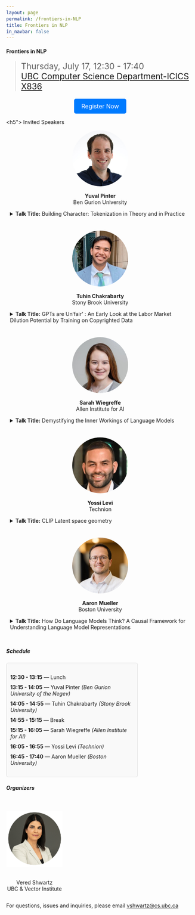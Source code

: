 ```yaml
---
layout: page
permalink: /frontiers-in-NLP
title: Frontiers in NLP
in_navbar: false
---
```


#### Frontiers in NLP

> <span style="font-size:1.6em;">Thursday, July 17, 12:30 - 17:40 </span> <br>
> <span style="font-size:1.6em;">[UBC Computer Science Department-ICICS X836]()</span> <br>

<div style="text-align: center; margin-top: 20px;">
  <a href="https://docs.google.com/forms/d/e/1FAIpQLScp2r-RSRdcw1T862ArSZIcJHyo-hEsgCE9H5LWwHAQX-DOvg/viewform?usp=dialog" style="display: inline-block; padding: 10px 20px; font-size: 16px; color: white; background-color: #007BFF; border-radius: 5px; text-decoration: none;">Register Now</a>
</div>


<h5"> Invited Speakers </h5>

<div style="display: flex-direction: column; align-items: center; gap: 0px;">
<div style="text-align: center; margin: 10px;">
    <img src="/assets/img/frontiers-in-nlp/YuvalPinter.jpeg" alt="Yual Pinter" style="width: 150px; height: 150px; object-fit: cover; border-radius: 50%;">
    <p><strong>Yuval Pinter</strong><br>Ben Gurion University<br></p>
    <details style="text-align:left">
      <summary><strong>Talk Title:</strong> Building Character: Tokenization in Theory and in Practice </summary>
      <p><strong>Abstract:</strong> The end-to-end nature of recent NLP models, most prominently large language models (LLMs), makes it hard for us to figure out how their individual processing steps are affected by properties of text and language, for example how they represent individual words in alignment with how humans perceive them and build utterances from the bottom up. We can find instances where models struggle with lexical changes in register, domain, or innovation, but the underlying mechanisms still mostly elude us. </br>In this talk, I will focus on the lexical and sub-lexical levels of LLM representations, challenging models with recognition of words and the processes they are formed through, looking at subword tokenization algorithms from the point of view of their downstream performance requirements and the challenges posed by different languages. I will present SaGe, a subword tokenizer that incorporates context into the vocabulary creation objective; BoundlessBPE, which allows breaking past the limits of regex pretokenization; and Splinter, a pre-tokenization algorithm that relinearizes Hebrew text to conform the concatenative tokenization pipeline with Semitic templatic morphology.</p>
      <p><strong>Bio:</strong> Yuval Pinter is a Senior Lecturer in the Department of Computer Science at Ben-Gurion University of the Negev, focusing on NLP as PI of the MeLeL lab. Yuval got his PhD at the Georgia Institute of Technology School of Interactive Computing as a Bloomberg Data Science PhD Fellow. Prior to this, he worked as a Research Engineer at Yahoo Labs and as a Computational Linguist at Ginger Software, and obtained an MA in Linguistics and a BSc in CS and Mathematics, both from Tel Aviv University.</p>
    </details>
  </div><br/>

  <div style="text-align: center; margin: 10px;">
    <img src="/assets/img/frontiers-in-nlp/Tuhin-Chakrabarty.png" alt="Tuhin Chakrabarty" style="width: 150px; height: 150px; object-fit: cover; border-radius: 50%;">
    <p><strong>Tuhin Chakrabarty</strong><br>Stony Brook University</p>
    <details style="text-align:left">
      <summary><strong>Talk Title:</strong> GPTs are Un‘fair’ : An Early Look at the Labor Market Dilution Potential by Training on Copyrighted Data </summary>
      <p><strong>Abstract:</strong> Prior work on Generative AI and Copyright has primarily focused on memorization and verbatim regurgitation of copyrighted data that may or may not violate Fair Use. The fourth fair use factor instructs courts to inquire into the effect of the use upon the potential market for or value of the copyrighted work. While there's been compelling arguments in Copyright cases alongside few anecdotal evidences on how training AI on copyrighted books poses risk towards potential dilution of labor market, there has been no large scale data driven empirical research to support such claims.  To understand impact of AI on the Future of Creative Labor we conducted a large scale behavioral experiment where MFA candidates from top writing programs in the US were pitted against state of the art large language models. MFA candidates were compensated to reproduce an excerpt written by an award winning author using the authors distinctive style and voice based on a provided content. LLMs were then assigned to perform the same task under two treatment conditions— i) using the same long context, few shot prompts provided to MFAs ii) by fine-tuning on authors entire oeuvre. Through planned pairwise contrasts and blind assessments between treatment conditions we evaluated the resulting excerpts by both experts and lay readers recruited from Prolific who rate each pair on (i) overall writing quality and (ii) stylistic fidelity to the original author without knowing if a given text was human written or AI-generated. Our results reveal striking differences between AI approaches across lay readers and experts. Lay readers consistently preferred AI-generated excerpts over MFA-written ones regardless of the treatment condition. In contrast based on expert judgements, while in-context prompting produced excerpts were less favored than those written by MFA candidates,  excerpts generated by fine-tuned models surpassed MFAs. These findings empirically validate several commenters' assertions that fine-tuning requires distinct considerations under the first fair use factor. Equally concerning, analysis using Pangram (a state of art AI detection tool) revealed stark detectability contrasts. Few-shot AI-generated text was identified with 100% accuracy, while fine-tuned AI outputs achieved an alarmingly low 0% detection rate.  Fine-tuned models produce undetectable, high-quality outputs competing directly with human creators, potentially devaluing original work and undermining economic incentives copyright law protects. Additionally preference of AI generated text among lay readers is particularly significant as they represent the actual consumer. These results demonstrate compelling early evidence that unauthorized use of copyrighted data poses genuine threats to creative labor markets.</p>
      <p><strong>Bio:</strong> Tuhin Chakrabarty is  Assistant Professor at the Computer Science Department in Stony Brook University (SUNY). Prior to this he obtained his PhD from Columbia University where his research supported by an Amazon Fellowship and a NYTimes R&D fellowship.His research interests are broadly in AI, NLP and Human AI Interaction and his goal is to design and build reliable AI systems that can handle implicature and ambiguity, understand human behavior and are aligned with the requirements humans have from technology. His research often relies on knowledge, methods, and perspectives from multiple disciplines to address complex problems or questions that cannot be fully understood or solved within the boundaries of Computer Science. Tuhin's work has been covered in MIT Tech Review, Bloomberg, Washington Post and he has been the receipent of Best Paper Honorable Mention award at ACM CHI and more recently an Outstanding Position Paper award at ICML for his focus on building  prioritizing Human Centered AI.</p>
    </details>
  </div><br/>
  
  <div style="text-align: center; margin: 10px;">
    <img src="/assets/img/frontiers-in-nlp/sarahwiegreffe.jpeg" alt="Sarah Wiegreffe" style="width: 150px; height: 150px; object-fit: cover; border-radius: 50%;">
    <p><strong>Sarah Wiegreffe</strong><br>Allen Institute for AI</p>
    <details style="text-align:left">
      <summary><strong>Talk Title:</strong> Demystifying the Inner Workings of Language Models </summary>
      <p><strong>Abstract:</strong> Large language models (LLMs) power a rapidly-growing and increasingly impactful suite of AI technologies. However, due to their scale and complexity, we lack a fundamental scientific understanding of much of LLMs’ behavior, even when they are open source. The “black-box” nature of LMs not only complicates model debugging and evaluation, but also limits trust and usability. In this talk, I will describe how my research on interpretability (i.e., understanding models’ inner workings) has answered key scientific questions about how models operate. I will then demonstrate how deeper insights into LLMs’ behavior enable both 1) targeted performance improvements and 2) the production of transparent, trustworthy explanations for human users.</p>
      <p><strong>Bio:</strong> Sarah Wiegreffe is a current postdoctoral researcher at the Allen Institute for AI (Ai2) and the University of Washington, and an incoming (starting in August) assistant professor of Computer Science at the University of Maryland. She has worked on the explainability and interpretability of neural networks for NLP since 2017, with a focus on understanding how language models make predictions in order to make them more transparent to human users. She has been honored as a 3-time Rising Star in EECS (2023), Machine Learning (2024), and Generative AI (2024). She received her PhD in Computer Science from Georgia Tech in 2022, during which time she interned at Google and Ai2 and won the Ai2 outstanding intern award. She frequently serves on conference program committees, receiving outstanding area chair awards at ACL 2023 and EMNLP 2024. Her website is https://sarahwie.github.io/.</p>
    </details>
    
  </div><br/>
  
  <div style="text-align: center; margin: 10px;">
    <img src="/assets/img/frontiers-in-nlp/Yossi_Levi.jpg" alt="Yossi Levi" style="width: 150px; height: 150px; object-fit: cover; border-radius: 50%;">
    <p><strong>Yossi Levi</strong><br>Technion</p>
    <details style="text-align:left">
      <summary><strong>Talk Title:</strong> CLIP Latent space geometry </summary>
      <br><strong>Abstract:</strong> The talk covers two papers to be presented at ICML 2025. I will present our recent work analyzing the geometry of CLIP’s latent space from both geometric and probabilistic perspectives. We show that the embedding space is better characterized by two distinct, shifted ellipsoids, rather than a shared hypersphere. This finding challenges common assumptions about CLIP’s latent structure.</br>Building on this double-ellipsoid perspective, we introduce a new measure called conformity, which captures how closely a sample aligns with its modality mean. We observe that common concepts tend to align closely with the modality mean, while rare ones are significantly offset, suggesting a geometric analogue for the notion of concept commonality.</br>Finally, I will introduce Whitened CLIP (W-CLIP) — a simple, linear transformation of the latent space into an isotropic space. It enables the use of embedding norms as a surrogate for likelihood approximation. This approach supports a wide range of applications, including domain shift detection and the identification of generative artifacts.</p>
      <p><strong>Bio:</strong> Meir Yossef Levi (Yossi Levi) is in the final stages of his Ph.D. at the Technion, advised by Prof. Guy Gilboa, after receiving both his B.Sc. and M.Sc. in Electrical Engineering from the Technion. His research focuses on multimodal representation learning, with a particular interest in understanding the latent geometry of vision-language models and its implications. His recent work centers on CLIP, with two papers accepted to ICML 2025 on this topic. Prior to this, he studied robust classification in 3D vision, with publications at ICCV and 3DV.</p>
    </details>
  </div><br/>
  
  <div style="text-align: center; margin: 10px;">
    <img src="/assets/img/frontiers-in-nlp/aaron-mueller.jpg" alt="Aaron Mueller" style="width: 150px; height: 150px; object-fit: cover; border-radius: 50%;">
    <p><strong>Aaron Mueller</strong><br>Boston University</p>
    <details style="text-align:left">
      <summary><strong>Talk Title:</strong> How Do Language Models Think? A Causal Framework for Understanding Language Model Representations</summary>
      <p><strong>Abstract:</strong> The goal of language model (LM) interpretability is to explain the behaviors of LMs in terms of their internal computations. Achieving this could enable us to predict LM behaviors on future examples, or to precisely steer or edit their behaviors.  However, current interpretability methods lack principled foundations; there is little consensus on what the most effective scientific abstractions are, or how to evaluate progress. This talk is guided by two questions: (i) What are the right terms and abstractions for describing the inner workings of a language model? (ii) How would we know when we’ve found the right abstraction? I will first present a causal framework for LM interpretability designed to address these questions. Building on this framework, I will then discuss the more practical problem of building a concrete evaluation standard for the field. I will present insights from our recent work on building a mechanistic interpretability benchmark, which enables systematic comparison of different approaches to understanding model mechanisms. I will conclude by discussing an underexplored open problem: the presence of non-human-like concepts in language models. I will briefly discuss how this complicates our ability to understand and validate mechanistic explanations, and discuss ongoing work focused on understanding when and why non-human-like concepts arise in LMs—and what we could do with them.</p>
      <p><strong>Bio:</strong> Aaron Mueller is an assistant professor in the Department of Computer Science at Boston University. His research centers on developing language modeling methods and evaluations inspired by causal and linguistic principles, and applying these for precise model control and improved efficiency. He completed a Ph.D. at Johns Hopkins University and was a Zuckerman postdoctoral fellow at Northeastern and the Technion. His work has been published in ML and NLP venues (such as ICLR, ACL, and EMNLP) and has won awards at TMLR and ACL. He has recently been featured in the New York Times (2023) and IEEE Spectrum (2024) as an organizer of the BabyLM Challenge.</p>
    </details>
  </div>
</div><br/>


<div style="display: flex; flex-wrap: wrap;">

  <!-- Schedule section -->
  <div style="width: 70%; padding-right: 20px;">
    <h5> Schedule </h5>
    <div style="border: 1px solid #ddd; padding: 10px; border-radius: 5px; background-color: #f9f9f9;">
      <ul style="list-style-type: none; padding: 0;">
        <li style="padding: 5px 0;"><strong>12:30 - 13:15</strong> &mdash; Lunch</li>
        <li style="padding: 5px 0;"><strong>13:15 - 14:05</strong> &mdash; Yuval Pinter <em>(Ben Gurion University of the Negev)</em></li>
        <li style="padding: 5px 0;"><strong>14:05 - 14:55</strong> &mdash; Tuhin Chakrabarty <em>(Stony Brook University)</em></li>
        <li style="padding: 5px 0;"><strong>14:55 - 15:15</strong> &mdash; Break</li>
        <li style="padding: 5px 0;"><strong>15:15 - 16:05</strong> &mdash; Sarah Wiegreffe <em>(Allen Institute for AI)</em></li>
        <li style="padding: 5px 0;"><strong>16:05 - 16:55</strong> &mdash; Yossi Levi <em>(Technion)</em></li>
        <li style="padding: 5px 0;"><strong>16:45 - 17:40</strong> &mdash; Aaron Mueller <em>(Boston University)</em></li>
      </ul>
    </div>
  </div>

  <!-- Organizers section -->
  <div style="width: 30%;">
    <h5> Organizers  </h5>
    <div style="display: flex; flex-direction: column; align-items: center;">
      <div style="text-align: center; margin-top: 30px;">
        <img src="/assets/img/frontiers-in-nlp/vered-shwartz.png" alt="Vered Shwartz" style="width: 150px; height: auto; ">
        <p><br>Vered Shwartz<br>UBC & Vector Institute</p>
      </div>
    </div>
  </div>

</div>


For questions, issues and inquiries, please email vshwartz@cs.ubc.ca
